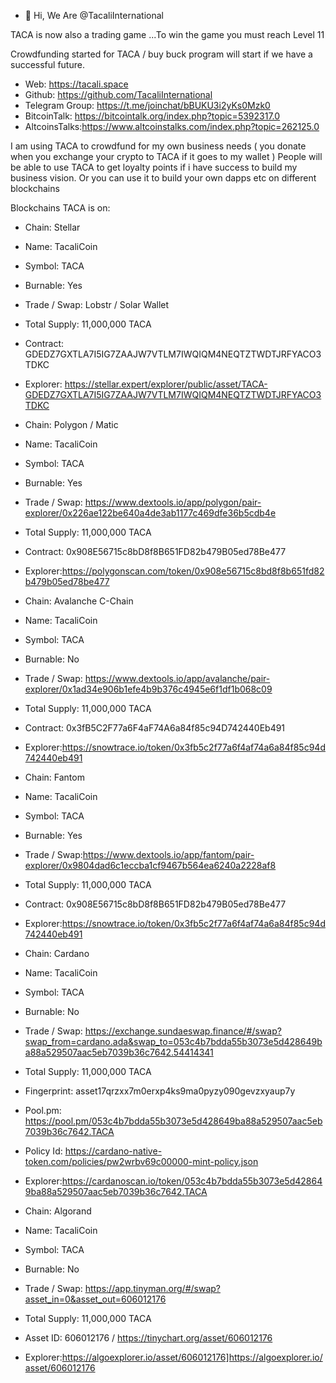 - 👋 Hi, We Are @TacaliInternational

TACA is now also a trading game ...To win the game you must reach Level 11

Crowdfunding started for TACA / buy buck program will start if we have a successful future.

- Web: https://tacali.space
- Github: https://github.com/TacaliInternational
- Telegram Group: https://t.me/joinchat/bBUKU3i2yKs0Mzk0
- BitcoinTalk: https://bitcointalk.org/index.php?topic=5392317.0
- AltcoinsTalks:https://www.altcoinstalks.com/index.php?topic=262125.0




I am using TACA to crowdfund for my own business needs ( you donate when you exchange your crypto to TACA if it goes to my wallet )
People will be able to use TACA to get loyalty points if i have success to build my business vision. 
Or you can use it to build your own dapps etc on different blockchains

Blockchains TACA is on:

- Chain: Stellar
- Name: TacaliCoin
- Symbol: TACA
- Burnable: Yes
- Trade / Swap: Lobstr / Solar Wallet
- Total Supply: 11,000,000 TACA
- Contract: GDEDZ7GXTLA7I5IG7ZAAJW7VTLM7IWQIQM4NEQTZTWDTJRFYACO3TDKC
- Explorer: https://stellar.expert/explorer/public/asset/TACA-GDEDZ7GXTLA7I5IG7ZAAJW7VTLM7IWQIQM4NEQTZTWDTJRFYACO3TDKC


- Chain: Polygon / Matic
- Name: TacaliCoin
- Symbol: TACA
- Burnable: Yes
- Trade / Swap: https://www.dextools.io/app/polygon/pair-explorer/0x226ae122be640a4de3ab1177c469dfe36b5cdb4e
- Total Supply: 11,000,000 TACA
- Contract: 0x908E56715c8bD8f8B651FD82b479B05ed78Be477
- Explorer:https://polygonscan.com/token/0x908e56715c8bd8f8b651fd82b479b05ed78be477


- Chain: Avalanche C-Chain
- Name: TacaliCoin
- Symbol: TACA
- Burnable: No
- Trade / Swap: https://www.dextools.io/app/avalanche/pair-explorer/0x1ad34e906b1efe4b9b376c4945e6f1df1b068c09
- Total Supply: 11,000,000 TACA
- Contract: 0x3fB5C2F77a6F4aF74A6a84f85c94D742440Eb491
- Explorer:https://snowtrace.io/token/0x3fb5c2f77a6f4af74a6a84f85c94d742440eb491


- Chain: Fantom
- Name: TacaliCoin
- Symbol: TACA
- Burnable: Yes
- Trade / Swap:https://www.dextools.io/app/fantom/pair-explorer/0x9804dad6c1eccba1cf9467b564ea6240a2228af8
- Total Supply: 11,000,000 TACA
- Contract: 0x908E56715c8bD8f8B651FD82b479B05ed78Be477
- Explorer:https://snowtrace.io/token/0x3fb5c2f77a6f4af74a6a84f85c94d742440eb491



- Chain: Cardano
- Name: TacaliCoin
- Symbol: TACA
- Burnable: No
- Trade / Swap: https://exchange.sundaeswap.finance/#/swap?swap_from=cardano.ada&swap_to=053c4b7bdda55b3073e5d428649ba88a529507aac5eb7039b36c7642.54414341
- Total Supply: 11,000,000 TACA
- Fingerprint: asset17qrzxx7m0erxp4ks9ma0pyzy090gevzxyaup7y
- Pool.pm: https://pool.pm/053c4b7bdda55b3073e5d428649ba88a529507aac5eb7039b36c7642.TACA
- Policy Id: https://cardano-native-token.com/policies/pw2wrbv69c00000-mint-policy.json
- Explorer:https://cardanoscan.io/token/053c4b7bdda55b3073e5d428649ba88a529507aac5eb7039b36c7642.TACA


- Chain: Algorand
- Name: TacaliCoin
- Symbol: TACA
- Burnable: No
- Trade / Swap: https://app.tinyman.org/#/swap?asset_in=0&asset_out=606012176
- Total Supply: 11,000,000 TACA
- Asset ID: 606012176 / https://tinychart.org/asset/606012176
- Explorer:https://algoexplorer.io/asset/606012176]https://algoexplorer.io/asset/606012176




<!---
TacaliInternational/TacaliInternational is a ✨ special ✨ repository because its `README.md` (this file) appears on your GitHub profile.
You can click the Preview link to take a look at your changes.
--->
